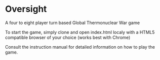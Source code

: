 # Oversight
A four to eight player turn based Global Thermonuclear War game

To start the game, simply clone and open index.html localy with a HTML5 compatible browser of your choice (works best with Chrome)

Consult the instruction manual for detailed information on how to play the game.
